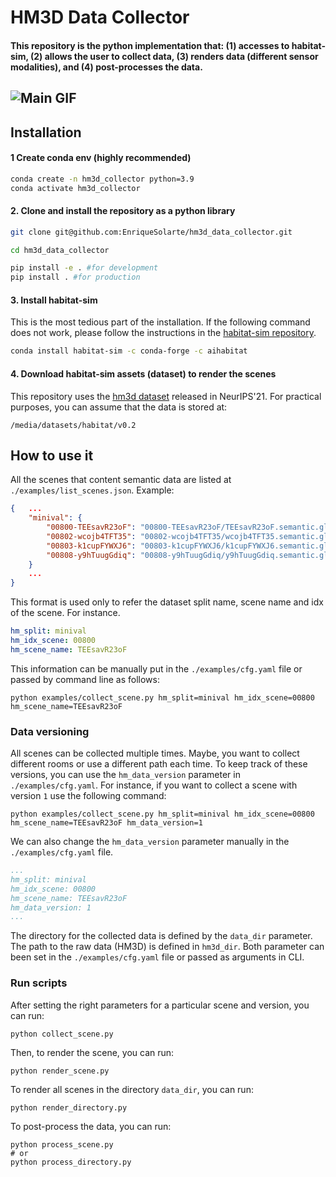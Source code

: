 # HM3D Data Collector
#### This repository is the python implementation that: (1) accesses to habitat-sim, (2) allows the user to collect data, (3) renders data (different sensor modalities), and (4) post-processes the data.
![Main GIF](assets/main.gif)
---
## Installation
#### 1 Create conda env (highly recommended)
```bash
conda create -n hm3d_collector python=3.9 
conda activate hm3d_collector
```

#### 2. Clone and install the repository as a python library
```bash
git clone git@github.com:EnriqueSolarte/hm3d_data_collector.git

cd hm3d_data_collector

pip install -e . #for development
pip install . #for production
```

#### 3. Install habitat-sim
This is the most tedious part of the installation. If the following command does not work, please follow the instructions in the [habitat-sim repository](https://arc.net/l/quote/qolneuio). 

```bash
conda install habitat-sim -c conda-forge -c aihabitat
``` 

#### 4. Download habitat-sim assets (dataset) to render the scenes

This repository uses the [hm3d dataset](https://aihabitat.org/datasets/hm3d/) released in NeurIPS'21. For practical purposes, you can assume that the data is stored at:
```
/media/datasets/habitat/v0.2
```
## How to use it

All the scenes that content semantic data are listed at `./examples/list_scenes.json`. Example:
```json
{   ...
	"minival": {
		"00800-TEEsavR23oF": "00800-TEEsavR23oF/TEEsavR23oF.semantic.glb",
		"00802-wcojb4TFT35": "00802-wcojb4TFT35/wcojb4TFT35.semantic.glb",
		"00803-k1cupFYWXJ6": "00803-k1cupFYWXJ6/k1cupFYWXJ6.semantic.glb",
		"00808-y9hTuugGdiq": "00808-y9hTuugGdiq/y9hTuugGdiq.semantic.glb"
	}
    ...
}
```
This format is used only to refer the dataset split name, scene name and idx of the scene. For instance. 
```yaml
hm_split: minival
hm_idx_scene: 00800
hm_scene_name: TEEsavR23oF 
```
This information can be manually put in the `./examples/cfg.yaml` file or passed by command line as follows:

```shell
python examples/collect_scene.py hm_split=minival hm_idx_scene=00800 hm_scene_name=TEEsavR23oF
```

### Data versioning

All scenes can be collected multiple times. Maybe, you want to collect different rooms or use a different path each time. To keep track of these versions, you can use the `hm_data_version` parameter in `./examples/cfg.yaml`. For instance, if you want to collect a scene with version `1` use the following command:

```shell
python examples/collect_scene.py hm_split=minival hm_idx_scene=00800 hm_scene_name=TEEsavR23oF hm_data_version=1
```
We can also change the `hm_data_version` parameter manually in the `./examples/cfg.yaml` file.

```yaml
...
hm_split: minival
hm_idx_scene: 00800
hm_scene_name: TEEsavR23oF 
hm_data_version: 1
...
```
The directory for the collected data is defined by the `data_dir` parameter. The path to the raw data (HM3D) is defined in `hm3d_dir`. Both parameter can been set in the `./examples/cfg.yaml` file or passed as arguments in CLI.

### Run scripts
After setting the right parameters for a particular scene and version, you can run:

```shell
python collect_scene.py
``` 
Then, to render the scene, you can run:

```shell
python render_scene.py
```
To render all scenes in the directory `data_dir`, you can run:

```shell
python render_directory.py
```

To post-process the data, you can run:

```shell
python process_scene.py
# or
python process_directory.py
```


